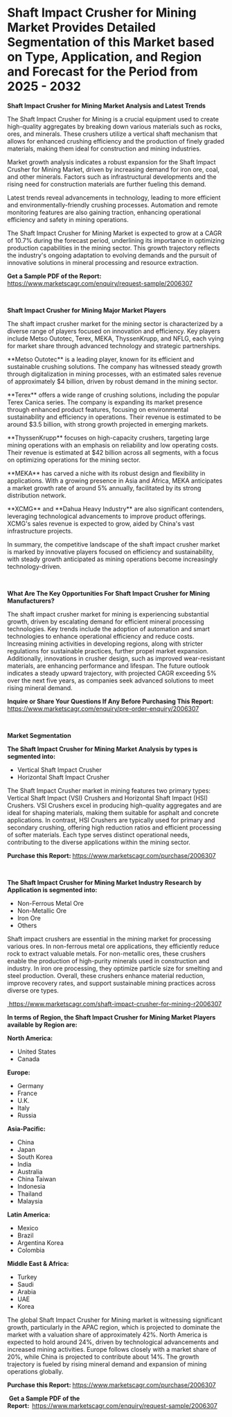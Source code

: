<p><h1>Shaft Impact Crusher for Mining Market Provides Detailed Segmentation of this Market based on Type, Application, and Region and Forecast for the Period from 2025 - 2032</h1></p><p><strong>Shaft Impact Crusher for Mining Market Analysis and Latest Trends</strong></p>
<p><p>The Shaft Impact Crusher for Mining is a crucial equipment used to create high-quality aggregates by breaking down various materials such as rocks, ores, and minerals. These crushers utilize a vertical shaft mechanism that allows for enhanced crushing efficiency and the production of finely graded materials, making them ideal for construction and mining industries.</p><p>Market growth analysis indicates a robust expansion for the Shaft Impact Crusher for Mining Market, driven by increasing demand for iron ore, coal, and other minerals. Factors such as infrastructural developments and the rising need for construction materials are further fueling this demand. </p><p>Latest trends reveal advancements in technology, leading to more efficient and environmentally-friendly crushing processes. Automation and remote monitoring features are also gaining traction, enhancing operational efficiency and safety in mining operations. </p><p>The Shaft Impact Crusher for Mining Market is expected to grow at a CAGR of 10.7% during the forecast period, underlining its importance in optimizing production capabilities in the mining sector. This growth trajectory reflects the industry's ongoing adaptation to evolving demands and the pursuit of innovative solutions in mineral processing and resource extraction.</p></p>
<p><strong>Get a Sample PDF of the Report:&nbsp;</strong> <a href="https://www.marketscagr.com/enquiry/request-sample/2006307?utm_campaign=3078&utm_medium=2&utm_source=Github&utm_content=ia&utm_term=12042025&utm_id=shaft-impact-crusher-for-mining">https://www.marketscagr.com/enquiry/request-sample/2006307</a></p>
<p>&nbsp;</p>
<p><strong>Shaft Impact Crusher for Mining Major Market Players</strong></p>
<p><p>The shaft impact crusher market for the mining sector is characterized by a diverse range of players focused on innovation and efficiency. Key players include Metso Outotec, Terex, MEKA, ThyssenKrupp, and NFLG, each vying for market share through advanced technology and strategic partnerships.</p><p>**Metso Outotec** is a leading player, known for its efficient and sustainable crushing solutions. The company has witnessed steady growth through digitalization in mining processes, with an estimated sales revenue of approximately $4 billion, driven by robust demand in the mining sector.</p><p>**Terex** offers a wide range of crushing solutions, including the popular Terex Canica series. The company is expanding its market presence through enhanced product features, focusing on environmental sustainability and efficiency in operations. Their revenue is estimated to be around $3.5 billion, with strong growth projected in emerging markets.</p><p>**ThyssenKrupp** focuses on high-capacity crushers, targeting large mining operations with an emphasis on reliability and low operating costs. Their revenue is estimated at $42 billion across all segments, with a focus on optimizing operations for the mining sector.</p><p>**MEKA** has carved a niche with its robust design and flexibility in applications. With a growing presence in Asia and Africa, MEKA anticipates a market growth rate of around 5% annually, facilitated by its strong distribution network.</p><p>**XCMG** and **Dahua Heavy Industry** are also significant contenders, leveraging technological advancements to improve product offerings. XCMG's sales revenue is expected to grow, aided by China's vast infrastructure projects.</p><p>In summary, the competitive landscape of the shaft impact crusher market is marked by innovative players focused on efficiency and sustainability, with steady growth anticipated as mining operations become increasingly technology-driven.</p></p>
<p>&nbsp;</p>
<p><strong>What Are The Key Opportunities For Shaft Impact Crusher for Mining Manufacturers?</strong></p>
<p><p>The shaft impact crusher market for mining is experiencing substantial growth, driven by escalating demand for efficient mineral processing technologies. Key trends include the adoption of automation and smart technologies to enhance operational efficiency and reduce costs. Increasing mining activities in developing regions, along with stricter regulations for sustainable practices, further propel market expansion. Additionally, innovations in crusher design, such as improved wear-resistant materials, are enhancing performance and lifespan. The future outlook indicates a steady upward trajectory, with projected CAGR exceeding 5% over the next five years, as companies seek advanced solutions to meet rising mineral demand.</p></p>
<p><strong>Inquire or Share Your Questions If Any Before Purchasing This Report:</strong> <a href="https://www.marketscagr.com/enquiry/pre-order-enquiry/2006307?utm_campaign=3078&utm_medium=2&utm_source=Github&utm_content=ia&utm_term=12042025&utm_id=shaft-impact-crusher-for-mining">https://www.marketscagr.com/enquiry/pre-order-enquiry/2006307</a></p>
<p>&nbsp;</p>
<p><strong>Market Segmentation</strong></p>
<p><strong>The Shaft Impact Crusher for Mining Market Analysis by types is segmented into:</strong></p>
<p><ul><li>Vertical Shaft Impact Crusher</li><li>Horizontal Shaft Impact Crusher</li></ul></p>
<p><p>The Shaft Impact Crusher market in mining features two primary types: Vertical Shaft Impact (VSI) Crushers and Horizontal Shaft Impact (HSI) Crushers. VSI Crushers excel in producing high-quality aggregates and are ideal for shaping materials, making them suitable for asphalt and concrete applications. In contrast, HSI Crushers are typically used for primary and secondary crushing, offering high reduction ratios and efficient processing of softer materials. Each type serves distinct operational needs, contributing to the diverse applications within the mining sector.</p></p>
<p><strong>Purchase this Report:&nbsp;</strong><a href="https://www.marketscagr.com/purchase/2006307?utm_campaign=3078&utm_medium=2&utm_source=Github&utm_content=ia&utm_term=12042025&utm_id=shaft-impact-crusher-for-mining">https://www.marketscagr.com/purchase/2006307</a></p>
<p>&nbsp;</p>
<p><strong>The Shaft Impact Crusher for Mining Market Industry Research by Application is segmented into:</strong></p>
<p><ul><li>Non-Ferrous Metal Ore</li><li>Non-Metallic Ore</li><li>Iron Ore</li><li>Others</li></ul></p>
<p><p>Shaft impact crushers are essential in the mining market for processing various ores. In non-ferrous metal ore applications, they efficiently reduce rock to extract valuable metals. For non-metallic ores, these crushers enable the production of high-purity minerals used in construction and industry. In iron ore processing, they optimize particle size for smelting and steel production. Overall, these crushers enhance material reduction, improve recovery rates, and support sustainable mining practices across diverse ore types.</p></p>
<p><a href="https://www.marketscagr.com/shaft-impact-crusher-for-mining-r2006307?utm_campaign=3078&utm_medium=2&utm_source=Github&utm_content=ia&utm_term=12042025&utm_id=shaft-impact-crusher-for-mining">&nbsp;https://www.marketscagr.com/shaft-impact-crusher-for-mining-r2006307</a></p>
<p><strong>In terms of Region, the Shaft Impact Crusher for Mining Market Players available by Region are:</strong></p>
<p>
    <p> <strong> North America: </strong>
        <ul>
            <li>United States</li>
            <li>Canada</li>
        </ul>
        </p> 
    <p> <strong> Europe: </strong>
        <ul>
            <li>Germany</li>
            <li>France</li>
            <li>U.K.</li>
            <li>Italy</li>
            <li>Russia</li>
        </ul>
        </p> 
    <p> <strong> Asia-Pacific: </strong>
        <ul>
            <li>China</li>
            <li>Japan</li>
            <li>South Korea</li>
            <li>India</li>
            <li>Australia</li>
            <li>China Taiwan</li>
            <li>Indonesia</li>
            <li>Thailand</li>
            <li>Malaysia</li>
        </ul>
        </p> 
    <p> <strong> Latin America: </strong>
        <ul>
            <li>Mexico</li>
            <li>Brazil</li>
            <li>Argentina Korea</li>
            <li>Colombia</li>
        </ul>
        </p> 
    <p> <strong> Middle East & Africa: </strong>
        <ul>
            <li>Turkey</li>
            <li>Saudi</li>
            <li>Arabia</li>
            <li>UAE</li>
            <li>Korea</li>
        </ul>
    </p>
    </p>
<p><p>The global Shaft Impact Crusher for Mining market is witnessing significant growth, particularly in the APAC region, which is projected to dominate the market with a valuation share of approximately 42%. North America is expected to hold around 24%, driven by technological advancements and increased mining activities. Europe follows closely with a market share of 20%, while China is projected to contribute about 14%. The growth trajectory is fueled by rising mineral demand and expansion of mining operations globally.</p></p>
<p><strong>Purchase this Report: </strong><a href="https://www.marketscagr.com/purchase/2006307?utm_campaign=3078&utm_medium=2&utm_source=Github&utm_content=ia&utm_term=12042025&utm_id=shaft-impact-crusher-for-mining">https://www.marketscagr.com/purchase/2006307</a></p>
<p>&nbsp;<strong>Get a Sample PDF of the Report:&nbsp;&nbsp;</strong><a href="https://www.marketscagr.com/enquiry/request-sample/2006307?utm_campaign=3078&utm_medium=2&utm_source=Github&utm_content=ia&utm_term=12042025&utm_id=shaft-impact-crusher-for-mining">https://www.marketscagr.com/enquiry/request-sample/2006307</a></p>
<p><strong></strong></p>
<p><p></p><p></p><p></p></p>